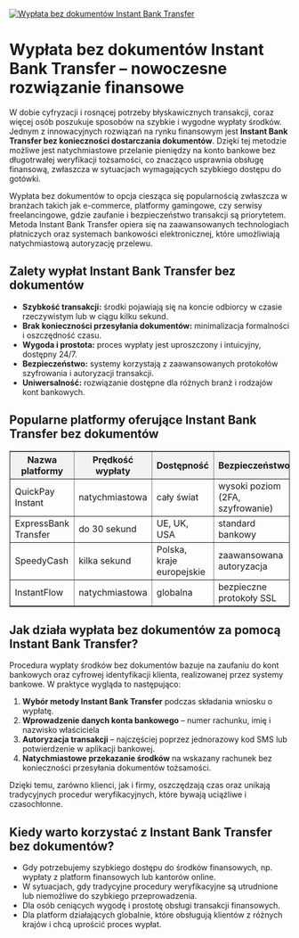 [![Wypłata bez dokumentów Instant Bank Transfer](https://123-caf.pages.dev/gitsignup.png)](https://vrmoo.ru/Bt82HjjY)

<h1>Wypłata bez dokumentów Instant Bank Transfer – nowoczesne rozwiązanie finansowe</h1> <p>W dobie cyfryzacji i rosnącej potrzeby błyskawicznych transakcji, coraz więcej osób poszukuje sposobów na szybkie i wygodne wypłaty środków. Jednym z innowacyjnych rozwiązań na rynku finansowym jest <strong>Instant Bank Transfer bez konieczności dostarczania dokumentów</strong>. Dzięki tej metodzie możliwe jest natychmiastowe przelanie pieniędzy na konto bankowe bez długotrwałej weryfikacji tożsamości, co znacząco usprawnia obsługę finansową, zwłaszcza w sytuacjach wymagających szybkiego dostępu do gotówki.</p> <p>Wypłata bez dokumentów to opcja ciesząca się popularnością zwłaszcza w branżach takich jak e-commerce, platformy gamingowe, czy serwisy freelancingowe, gdzie zaufanie i bezpieczeństwo transakcji są priorytetem. Metoda Instant Bank Transfer opiera się na zaawansowanych technologiach płatniczych oraz systemach bankowości elektronicznej, które umożliwiają natychmiastową autoryzację przelewu.</p> <h2>Zalety wypłat Instant Bank Transfer bez dokumentów</h2> <ul>   <li><strong>Szybkość transakcji:</strong> środki pojawiają się na koncie odbiorcy w czasie rzeczywistym lub w ciągu kilku sekund.</li>   <li><strong>Brak konieczności przesyłania dokumentów:</strong> minimalizacja formalności i oszczędność czasu.</li>   <li><strong>Wygoda i prostota:</strong> proces wypłaty jest uproszczony i intuicyjny, dostępny 24/7.</li>   <li><strong>Bezpieczeństwo:</strong> systemy korzystają z zaawansowanych protokołów szyfrowania i autoryzacji transakcji.</li>   <li><strong>Uniwersalność:</strong> rozwiązanie dostępne dla różnych branż i rodzajów kont bankowych.</li> </ul> <h2>Popularne platformy oferujące Instant Bank Transfer bez dokumentów</h2> <table border="1" cellpadding="8" cellspacing="0" style="border-collapse: collapse; width: 100%;">   <thead>     <tr style="background-color: #f2f2f2;">       <th>Nazwa platformy</th>       <th>Prędkość wypłaty</th>       <th>Dostępność</th>       <th>Bezpieczeństwo</th>     </tr>   </thead>   <tbody>     <tr>       <td>QuickPay Instant</td>       <td>natychmiastowa</td>       <td>cały świat</td>       <td>wysoki poziom (2FA, szyfrowanie)</td>     </tr>     <tr>       <td>ExpressBank Transfer</td>       <td>do 30 sekund</td>       <td>UE, UK, USA</td>       <td>standard bankowy</td>     </tr>     <tr>       <td>SpeedyCash</td>       <td>kilka sekund</td>       <td>Polska, kraje europejskie</td>       <td>zaawansowana autoryzacja</td>     </tr>     <tr>       <td>InstantFlow</td>       <td>natychmiastowa</td>       <td>globalna</td>       <td>bezpieczne protokoły SSL</td>     </tr>   </tbody> </table> <h2>Jak działa wypłata bez dokumentów za pomocą Instant Bank Transfer?</h2> <p>Procedura wypłaty środków bez dokumentów bazuje na zaufaniu do kont bankowych oraz cyfrowej identyfikacji klienta, realizowanej przez systemy bankowe. W praktyce wygląda to następująco:</p> <ol>   <li><strong>Wybór metody Instant Bank Transfer</strong> podczas składania wniosku o wypłatę.</li>   <li><strong>Wprowadzenie danych konta bankowego</strong> – numer rachunku, imię i nazwisko właściciela</li>   <li><strong>Autoryzacja transakcji</strong> – najczęściej poprzez jednorazowy kod SMS lub potwierdzenie w aplikacji bankowej.</li>   <li><strong>Natychmiastowe przekazanie środków</strong> na wskazany rachunek bez konieczności przesyłania dokumentów tożsamości.</li> </ol> <p>Dzięki temu, zarówno klienci, jak i firmy, oszczędzają czas oraz unikają tradycyjnych procedur weryfikacyjnych, które bywają uciążliwe i czasochłonne.</p> <h2>Kiedy warto korzystać z Instant Bank Transfer bez dokumentów?</h2> <ul>   <li>Gdy potrzebujemy szybkiego dostępu do środków finansowych, np. wypłaty z platform finansowych lub kantorów online.</li>   <li>W sytuacjach, gdy tradycyjne procedury weryfikacyjne są utrudnione lub niemożliwe do szybkiego przeprowadzenia.</li>   <li>Dla osób ceniących wygodę i prostotę obsługi transakcji finansowych.</li>   <li>Dla platform działających globalnie, które obsługują klientów z różnych krajów i chcą uprościć proces wypłat.</li> </ul>